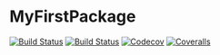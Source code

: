 # MyFirstPackage

[![Build Status](https://travis-ci.com/timmyfaraday/MyFirstPackage.jl.svg?branch=master)](https://travis-ci.com/timmyfaraday/MyFirstPackage.jl)
[![Build Status](https://ci.appveyor.com/api/projects/status/github/timmyfaraday/MyFirstPackage.jl?svg=true)](https://ci.appveyor.com/project/timmyfaraday/MyFirstPackage-jl)
[![Codecov](https://codecov.io/gh/timmyfaraday/MyFirstPackage.jl/branch/master/graph/badge.svg)](https://codecov.io/gh/timmyfaraday/MyFirstPackage.jl)
[![Coveralls](https://coveralls.io/repos/github/timmyfaraday/MyFirstPackage.jl/badge.svg?branch=master)](https://coveralls.io/github/timmyfaraday/MyFirstPackage.jl?branch=master)
